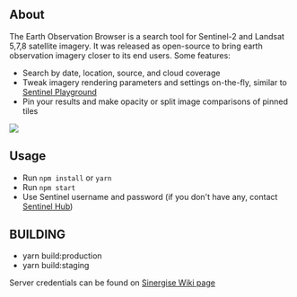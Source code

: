 ## About

The Earth Observation Browser is a search tool for Sentinel-2 and Landsat 5,7,8 satellite imagery. It was released as open-source to bring earth observation imagery closer to its end users.
Some features:

* Search by date, location, source, and cloud coverage
* Tweak imagery rendering parameters and settings on-the-fly, similar to [Sentinel Playground](http://apps.sentinel-hub.com/sentinel-playground/)
* Pin your results and make opacity or split image comparisons of pinned tiles

<img src="eobrowser.jpg" />

## Usage

* Run `npm install` or `yarn`
* Run `npm start`
* Use Sentinel username and password (if you don't have any, contact [Sentinel Hub](https://www.sentinel-hub.com/))

## BUILDING

* yarn build:production
* yarn build:staging

Server credentials can be found on [Sinergise Wiki page](https://wiki.sinergise.com/Maintenance/SentinelApps)
